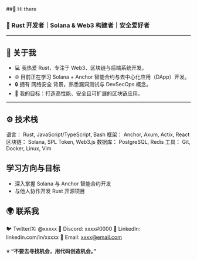 ##👋 Hi there
### 🎯 Rust 开发者｜Solana & Web3 构建者｜安全爱好者
---

## 🦀 关于我
- 💻 我热爱 Rust，专注于 Web3、区块链与后端系统开发。
- 🌐 目前正在学习 Solana + Anchor 智能合约与去中心化应用（DApp）开发。
- 🔒 拥有 网络安全 背景，熟悉漏洞测试与 DevSecOps 概念。
- 🚀 我的目标：打造高性能、安全且可扩展的区块链应用。
---

## ⚙️ 技术栈
语言： Rust, JavaScript/TypeScript, Bash
框架： Anchor, Axum, Actix, React
区块链： Solana, SPL Token, Web3.js
数据库： PostgreSQL, Redis
工具： Git, Docker, Linux, Vim

## 学习方向与目标
- 深入掌握 Solana 与 Anchor 智能合约开发
- 与他人协作开发 Rust 开源项目

## 🌍 联系我
🐦 Twitter/X: @xxxxx
💬 Discord: xxxx#0000
💼 LinkedIn: linkedin.com/in/xxxxx
📧 Email: xxxx@email.com

#### ⭐️ “不要去寻找机会，用代码创造机会。”
